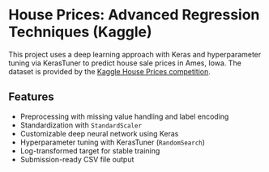 # House Prices: Advanced Regression Techniques (Kaggle)

This project uses a deep learning approach with Keras and hyperparameter tuning via KerasTuner to predict house sale prices in Ames, Iowa. The dataset is provided by the [Kaggle House Prices competition](https://www.kaggle.com/competitions/house-prices-advanced-regression-techniques).

## Features
- Preprocessing with missing value handling and label encoding
- Standardization with `StandardScaler`
- Customizable deep neural network using Keras
- Hyperparameter tuning with KerasTuner (`RandomSearch`)
- Log-transformed target for stable training
- Submission-ready CSV file output
